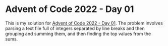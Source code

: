 # Advent of Code 2022 - Day 01
This is my solution for [Advent of Code 2022 - Day 01](https://adventofcode.com/2022/day/1). The problem involves parsing a text file full of integers separated
by line breaks and then grouping and summing them, and then finding the top values from the sums.
